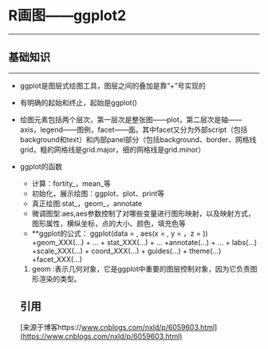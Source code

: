 # R画图——ggplot2
---
## 基础知识
---
* ggplot是图层式绘图工具，图层之间的叠加是靠“+”号实现的
* 有明确的起始和终止，起始是ggplot()
* 绘图元素包括两个层次，第一层次是整张图——plot，第二层次是轴——axis，legend——图例，facet——面。其中facet又分为外部script（包括background和text）和内部panel部分（包括background、border、网格线grid，粗的网格线是grid.major，细的网格线是grid.minor）
* ggplot的函数
   * 计算：fortity_，mean_等
   * 初始化，展示绘图：ggplot、plot、print等
   * 真正绘图:stat_，geom_，annotate
   * 微调图型:aes,aes参数控制了对哪些变量进行图形映射，以及映射方式，图形属性，横纵坐标，点的大小、颜色，填充色等
   * **ggplot的公式：
   ggplot(data = , aes(x = , y = ，z = )) +geom_XXX(...) + ... + stat_XXX(...) + ... +annotate(...) + ... + labs(...) +scale_XXX(...) + coord_XXX(...) + guides(...) + theme(...) +facet_XXX(...)
   1. geom :表示几何对象，它是ggplot中重要的图层控制对象，因为它负责图形渲染的类型。
   
   
   
   
   
   
   
   
   
   
   
   
   
   
   
   
   ## 引用
   [来源于博客https://www.cnblogs.com/nxld/p/6059603.html](https://www.cnblogs.com/nxld/p/6059603.html)
